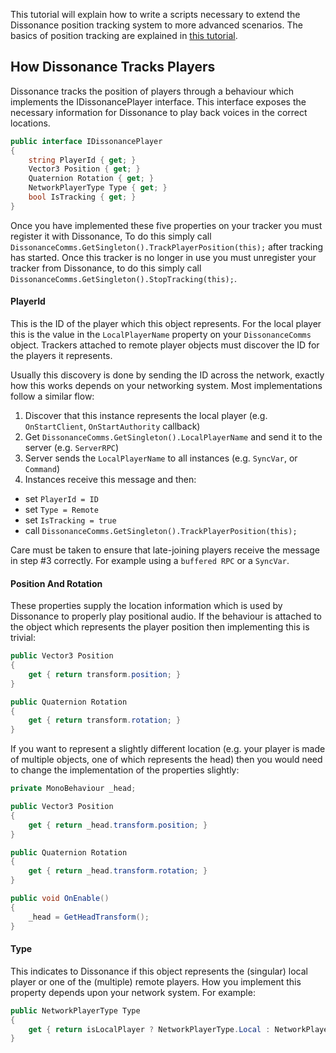 This tutorial will explain how to write a scripts necessary to extend the Dissonance position tracking system to more advanced scenarios. The basics of position tracking are explained in [this tutorial](Position-Tracking.md).

## How Dissonance Tracks Players

Dissonance tracks the position of players through a behaviour which implements the IDissonancePlayer interface. This interface exposes the necessary information for Dissonance to play back voices in the correct locations.

```csharp
public interface IDissonancePlayer
{
    string PlayerId { get; }
    Vector3 Position { get; }
    Quaternion Rotation { get; }
    NetworkPlayerType Type { get; }
    bool IsTracking { get; }
}
```

Once you have implemented these five properties on your tracker you must register it with Dissonance, To do this simply call `DissonanceComms.GetSingleton().TrackPlayerPosition(this);` after tracking has started. Once this tracker is no longer in use you must unregister your tracker from Dissonance, to do this simply call `DissonanceComms.GetSingleton().StopTracking(this);`.

#### PlayerId

This is the ID of the player which this object represents. For the local player this is the value in the `LocalPlayerName` property on your `DissonanceComms` object. Trackers attached to remote player objects must discover the ID for the players it represents.

Usually this discovery is done by sending the ID across the network, exactly how this works depends on your networking system. Most implementations follow a similar flow:

1) Discover that this instance represents the local player (e.g. `OnStartClient`, `OnStartAuthority` callback)
2) Get `DissonanceComms.GetSingleton().LocalPlayerName` and send it to the server (e.g. `ServerRPC`)
3) Server sends the `LocalPlayerName` to all instances (e.g. `SyncVar`, or `Command`)
4) Instances receive this message and then:
  - set `PlayerId = ID`
  - set `Type = Remote`
  - set `IsTracking = true`
  - call `DissonanceComms.GetSingleton().TrackPlayerPosition(this);`

Care must be taken to ensure that late-joining players receive the message in step #3 correctly. For example using a `buffered RPC` or a `SyncVar`.

#### Position And Rotation

These properties supply the location information which is used by Dissonance to properly play positional audio. If the behaviour is attached to the object which represents the player position then implementing this is trivial:

```csharp
public Vector3 Position
{
    get { return transform.position; }
}

public Quaternion Rotation
{
    get { return transform.rotation; }
}
```

If you want to represent a slightly different location (e.g. your player is made of multiple objects, one of which represents the head) then you would need to change the implementation of the properties slightly:

```csharp
private MonoBehaviour _head;

public Vector3 Position
{
    get { return _head.transform.position; }
}

public Quaternion Rotation
{
    get { return _head.transform.rotation; }
}

public void OnEnable()
{
    _head = GetHeadTransform();
}
```

#### Type

This indicates to Dissonance if this object represents the (singular) local player or one of the (multiple) remote players. How you implement this property depends upon your network system. For example:

```csharp
public NetworkPlayerType Type
{
    get { return isLocalPlayer ? NetworkPlayerType.Local : NetworkPlayerType.Remote; }
}
```